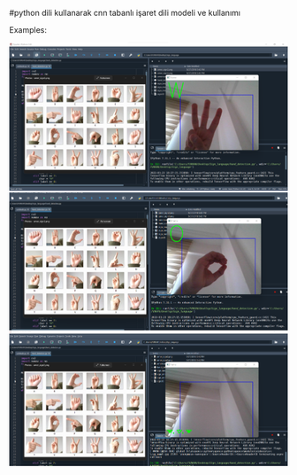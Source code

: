 #python dili kullanarak cnn tabanlı işaret dili modeli ve kullanımı

Examples:

![output](https://github.com/Furkannc/isaret-dili-cnn-python/blob/main/Sign_language/images/1.png?raw=true?raw=true)
![output](https://github.com/Furkannc/isaret-dili-cnn-python/blob/main/Sign_language/images/2.png?raw=true?raw=true)
![output](https://github.com/Furkannc/isaret-dili-cnn-python/blob/main/Sign_language/images/3.png?raw=true?raw=true)
